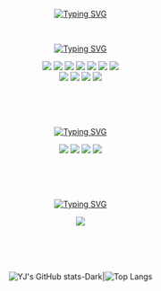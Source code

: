 <div align="center">
  
  [![Typing SVG](https://readme-typing-svg.demolab.com?font=Kode+Mono&weight=600&size=50&duration=1000&pause=5000&color=000BF7&center=true&vCenter=true&repeat=false&random=false&width=440&height=110&lines=YJ's+Github)](https://git.io/typing-svg)
</div>

<br>

<div align="center">
  
  [![Typing SVG](https://readme-typing-svg.demolab.com?font=Kode+Mono&weight=300&duration=1000&pause=5000&color=9100F7&center=true&vCenter=true&repeat=false&random=false&width=440&height=40&lines=%F0%9F%92%BB+Tech+stack+%F0%9F%92%BB)](https://git.io/typing-svg)

  <img src="https://img.shields.io/badge/Python-3766AB?style=flat-square&logo=Python&logoColor=white"/></a>
  <img src="https://img.shields.io/badge/Django-092E20?style=flat-square&logo=Django&logoColor=white"/></a>
  <img src="https://img.shields.io/badge/Java-007396?style=flat-square&logo=java&logoColor=white"/></a>
  <img src="https://img.shields.io/badge/Springboot-6DB33F?style=flat-square&logo=springboot&logoColor=white"/></a>
  <img src="https://img.shields.io/badge/Javascript-ffb13b?style=flat-square&logo=javascript&logoColor=white"/></a>
  <img src="https://img.shields.io/badge/CSS-1572B6?style=flat-square&logo=css3&logoColor=white"/></a>
  <img src="https://img.shields.io/badge/HTML-E34F26?style=flat-square&logo=html5&logoColor=white"/></a>
<br>
  <img src="https://img.shields.io/badge/Mysql-E6B91E?style=flat-square&logo=MySql&logoColor=white"/></a>
  <img src="https://img.shields.io/badge/Spark-E25A1C?style=flat-square&logo=apachespark&logoColor=white"/></a>
  <img src="https://img.shields.io/badge/Airflow-017CEE?style=flat-square&logo=apacheairflow&logoColor=white"/></a>
  <img src="https://img.shields.io/badge/Linux-FCC624?style=flat-square&logo=linux&logoColor=white"/></a>
</div>

<br>
<br>
<br>

<div align="center">

  [![Typing SVG](https://readme-typing-svg.demolab.com?font=Kode+Mono&weight=300&duration=1000&pause=5000&color=9100F7&center=true&vCenter=true&repeat=false&random=false&width=440&height=40&lines=%F0%9F%A7%B8+Tools+%F0%9F%A7%B8)](https://git.io/typing-svg)
  
  <img src="https://img.shields.io/badge/VScode-007ACC?style=flat-square&logo=visualstudiocode&logoColor=white"/></a>
  <img src="https://img.shields.io/badge/Jupyter-F37626?style=flat-square&logo=jupyter&logoColor=white"/></a>
  <img src="https://img.shields.io/badge/Github-181717?style=flat-square&logo=github&logoColor=white"/></a>
  <img src="https://img.shields.io/badge/Notion-000000?style=flat-square&logo=notion&logoColor=white"/></a>
  
</div>

<br>
<br>
<br>

<div align="center">
 
  [![Typing SVG](https://readme-typing-svg.demolab.com?font=Kode+Mono&weight=300&duration=1000&pause=5000&color=B200F7&center=true&vCenter=true&repeat=false&random=false&width=440&height=40&lines=%F0%9F%AA%A7+Contact+%F0%9F%AA%A7)](https://git.io/typing-svg)

  <a href="mailto:yejup169@gmail.com">
    <img src="https://img.shields.io/badge/Gmail-EA4335?style=flat-square&logo=gmail&logoColor=white"/>
  </a>
</div>

<br>
<br>
<br>
<br>


<div align="center">

  ![YJ's GitHub stats-Dark](https://github-readme-stats.vercel.app/api?username=yejuPark&show_icons=true&hide_title=true&rank_icon=github&theme=dark#gh-dark-mode-only)|![Top Langs](https://github-readme-stats.vercel.app/api/top-langs/?username=yejuPark&layout=compact&theme=dark#gh-dark-mode-only) 
</div>



